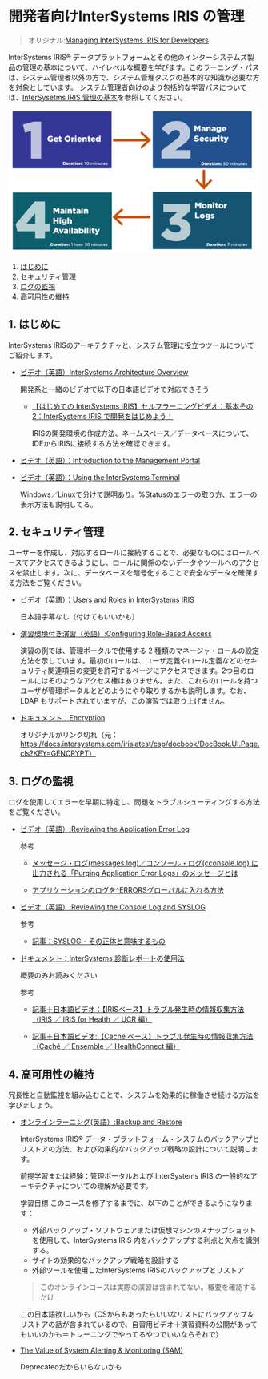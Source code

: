 # 開発者向けInterSystems IRIS の管理

> オリジナル:[Managing InterSystems IRIS for Developers](https://learning.intersystems.com/course/view.php?id=1971)

InterSystems IRIS® データプラットフォームとその他のインターシステムズ製品の管理の基本について、ハイレベルな概要を学びます。このラーニング・パスは、システム管理者以外の方で、システム管理タスクの基本的な知識が必要な方を対象としています。
システム管理者向けのより包括的な学習パスについては、[InterSysetms IRIS 管理の基本](/IRISManagementBasics.md)を参照してください。

![](/assets/ManagingIRISforDeveloper.png)

1. [はじめに](#1-はじめに)
2. [セキュリティ管理](#2-セキュリティ管理)
3. [ログの監視](#3-ログの監視)
4. [高可用性の維持](#4-高可用性の維持)

## 1. はじめに
InterSystems IRISのアーキテクチャと、システム管理に役立つツールについてご紹介します。

- [ビデオ（英語）InterSystems Architecture Overview](https://learning.intersystems.com/course/view.php?name=Architecture%20Overview)

    開発系と一緒のビデオで以下の日本語ビデオで対応できそう
    - [【はじめての InterSystems IRIS】セルフラーニングビデオ：基本その2：InterSystems IRIS で開発をはじめよう！](https://jp.community.intersystems.com/node/478601)
        
        IRISの開発環境の作成方法、ネームスペース／データベースについて、IDEからIRISに接続する方法を確認できます。


- [ビデオ（英語）：Introduction to the Management Portal](https://learning.intersystems.com/enrol/index.php?id=1322)

- [ビデオ（英語）：Using the InterSystems Terminal](https://learning.intersystems.com/enrol/index.php?id=1433)

    Windows／Linuxで分けて説明あり。%Statusのエラーの取り方、エラーの表示方法も説明してる。

## 2. セキュリティ管理

ユーザーを作成し、対応するロールに接続することで、必要なものにはロールベースでアクセスできるようにし、ロールに関係のないデータやツールへのアクセスを禁止します。次に、データベースを暗号化することで安全なデータを確保する方法をご覧ください。

- [ビデオ（英語）：Users and Roles in InterSystems IRIS](https://learning.intersystems.com/course/view.php?name=Users%20Roles%20IRIS)

    日本語字幕なし（付けてもいいかも）

- [演習環境付き演習（英語）:Configuring Role-Based Access](https://learning.intersystems.com/enrol/index.php?id=2157)

    演習の例では、管理ポータルで使用する 2 種類のマネージャ・ロールの設定方法を示しています。最初のロールは、ユーザ定義やロール定義などのセキュリティ関連項目の変更を許可するページにアクセスできます。2つ目のロールにはそのようなアクセス権はありません。また、これらのロールを持つユーザが管理ポータルとどのようにやり取りするかも説明します。なお、LDAP もサポートされていますが、この演習では取り上げません。

- [ドキュメント：Encryption](https://docs.intersystems.com/irislatest/csp/docbook/DocBook.UI.Page.cls?KEY=ROARS_encrypt)

    オリジナルがリンク切れ（元：https://docs.intersystems.com/irislatest/csp/docbook/DocBook.UI.Page.cls?KEY=GENCRYPT）

## 3. ログの監視
ログを使用してエラーを早期に特定し、問題をトラブルシューティングする方法をご覧ください。

- [ビデオ（英語）:Reviewing the Application Error Log](https://learning.intersystems.com/enrol/index.php?id=1131)

    参考
    - [メッセージ・ログ(messages.log)／コンソール・ログ(cconsole.log) に出力される「Purging Application Error Logs」のメッセージとは](https://jp.community.intersystems.com/node/508271)

    - [アプリケーションのログを^ERRORSグローバルに入れる方法](https://jp.community.intersystems.com/node/508466)

- [ビデオ（英語）:Reviewing the Console Log and SYSLOG](https://learning.intersystems.com/course/view.php?id=1133)

    参考
    - [記事：SYSLOG - その正体と意味するもの](https://jp.community.intersystems.com/node/492146)

- [ドキュメント：InterSystems 診断レポートの使用法](https://docs.intersystems.com/irislatestj/csp/docbook/DocBook.UI.Page.cls?KEY=GCM_diagnostic)

    概要のみお読みください

    参考
    - [記事＋日本語ビデオ：【IRISベース】トラブル発生時の情報収集方法（IRIS ／ IRIS for Health ／ UCR 編）](https://jp.community.intersystems.com/node/489511)

    - [記事＋日本語ビデオ:【Caché ベース】トラブル発生時の情報収集方法（Caché ／ Ensemble ／ HealthConnect 編）](https://jp.community.intersystems.com/node/489516)


## 4. 高可用性の維持
冗長性と自動監視を組み込むことで、システムを効果的に稼働させ続ける方法を学びましょう。

- [オンラインラーニング(英語）:Backup and Restore](https://learning.intersystems.com/course/view.php?name=Backup%20and%20Restore)

    InterSystems IRIS® データ・プラットフォーム・システムのバックアップとリストアの方法、および効果的なバックアップ戦略の設計について説明します。

    前提学習または経験：管理ポータルおよび InterSystems IRIS の一般的なアーキテクチャについての理解が必要です。
   
    学習目標 このコースを修了するまでに、以下のことができるようになります：

    - 外部バックアップ・ソフトウェアまたは仮想マシンのスナップショットを使用して、InterSystems IRIS 内をバックアップする利点と欠点を識別する。
    - サイトの効果的なバックアップ戦略を設計する
    - 外部ツールを使用したInterSystems IRISのバックアップとリストア

    >このオンラインコースは実際の演習は含まれてない。概要を確認するだけ

    この日本語欲しいかも（CSからもあったらいいなリストにバックアップ＆リストアの話が含まれているので、自習用ビデオ＋演習資料の公開があってもいいのかも＝トレーニングでやってるやつでいいならそれで）

- [The Value of System Alerting & Monitoring (SAM)](https://learning.intersystems.com/course/view.php?id=1496)

    Deprecatedだからいらないかも
